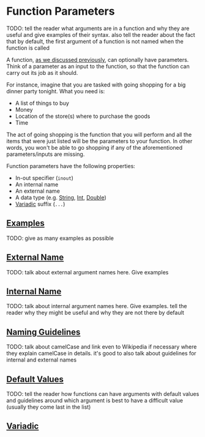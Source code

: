 # Function Parameters

TODO: tell the reader what arguments are in a function and why they are useful and give examples of their syntax. also tell the reader about the fact that by default, the first argument of a function is not named when the function is called

A function, [as we discussed previously](functions.md), can optionally have parameters. Think of a parameter as an input to the function, so that the function can carry out its job as it should.

For instance, imagine that you are tasked with going shopping for a big dinner party tonight. What you need is:

* A list of things to buy
* Money
* Location of the store(s) where to purchase the goods
* Time

The act of going shopping is the function that you will perform and all the items that were just listed will be the parameters to your function. In other words, you won't be able to go shopping if any of the aforementioned parameters/inputs are missing.

Function parameters have the following properties:

* In-out specifier (`inout`)
* An internal name
* An external name
* A data type (e.g. [String](string.md), [Int](integer.md), [Double](double.md))
* [Variadic](#variadic) suffix (`...`)



## [Examples](#examples)

TODO: give as many examples as possible

## [External Name](#external-name)

TODO: talk about external argument names here. Give examples

## [Internal Name](#internal-name)

TODO: talk about internal argument names here. Give examples. tell the reader why they might be useful and why they are not there by default

## [Naming Guidelines](#naming-guidelines)
 
TODO: talk about camelCase and link even to Wikipedia if necessary where they explain camelCase in details. it's good to also talk about guidelines for internal and external names

## [Default Values](#default-values)

TODO: tell the reader how functions can have arguments with default values and guidelines around which argument is best to have a difficult value (usually they come last in the list)

## [Variadic](#variadic)


 

